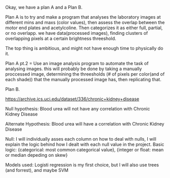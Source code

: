 Okay, we have a plan A and a Plan B.

Plan A is to try and make a program that analyses the laboratory images at different mins and maxs (color values), then assess the overlap between the motor end plates and acetylcoline. Then categorizes it as either full, partial, or no overlapp. 
    we have data(processed images), finding clusters of overlapping pixels at a certain brightness threeshold.

The top thing is ambitious, and might not have enough time to physically do it.

Plan A pt.2 = Use an image analysis program to automate the task of analysing images.
    this will probably be done by taking a manually proccessed image, determining the threesholds (# of pixels per color(and of each shade)) that the manually processed image has, then replicating that.




Plan B. 

https://archive.ics.uci.edu/dataset/336/chronic+kidney+disease

Null hypothesis: Blood urea will not have any correlation with Chronic Kidney Disease

Alternate Hypothesis: Blood urea will have a correlation with Chronic Kidney Disease

Null: I will individually asses each column on how to deal with nulls, I will explain the logic behind how I dealt with each null value in the project. Basic logic: {categorical: most common categorical value}, {integer or float: mean or median depeding on skew}

Models used: Logisti regression is my first choice, but I will also use trees (and forrest), and maybe SVM 